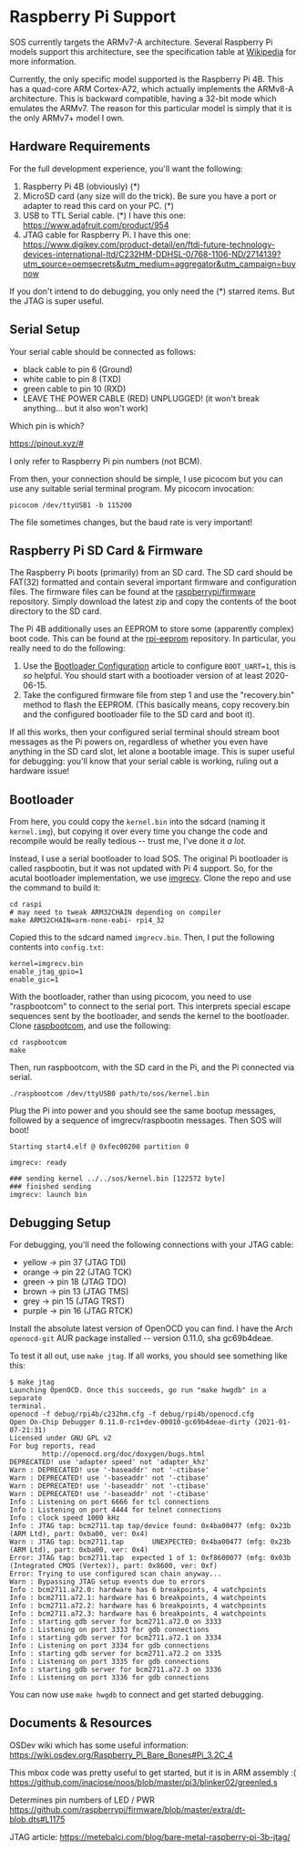 Raspberry Pi Support
====================

SOS currently targets the ARMv7-A architecture. Several Raspberry Pi models
support this architecture, see the specification table at [Wikipedia][wiki] for
more information.

[wiki]: https://en.wikipedia.org/wiki/Raspberry_Pi#Specifications

Currently, the only specific model supported is the Raspberry Pi 4B. This has a
quad-core ARM Cortex-A72, which actually implements the ARMv8-A architecture.
This is backward compatible, having a 32-bit mode which emulates the ARMv7.
The reason for this particular model is simply that it is the only ARMv7+ model
I own.


Hardware Requirements
---------------------

For the full development experience, you'll want the following:

1. Raspberry Pi 4B (obviously) (*)
2. MicroSD card (any size will do the trick). Be sure you have a port or adapter
   to read this card on your PC. (*)
3. USB to TTL Serial cable. (*)  I have this one:
   https://www.adafruit.com/product/954
4. JTAG cable for Raspberry Pi. I have this one:
   https://www.digikey.com/product-detail/en/ftdi-future-technology-devices-international-ltd/C232HM-DDHSL-0/768-1106-ND/2714139?utm_source=oemsecrets&utm_medium=aggregator&utm_campaign=buynow

If you don't intend to do debugging, you only need the (*) starred items. But
the JTAG is super useful.


Serial Setup
------------

Your serial cable should be connected as follows:

* black cable to pin 6 (Ground)
* white cable to pin 8 (TXD)
* green cable to pin 10 (RXD)
* LEAVE THE POWER CABLE (RED) UNPLUGGED! (it won't break anything... but it also
  won't work)

Which pin is which?

https://pinout.xyz/#

I only refer to Raspberry Pi pin numbers (not BCM).

From then, your connection should be simple, I use picocom but you can use any
suitable serial terminal program. My picocom invocation:

    picocom /dev/ttyUSB1 -b 115200

The file sometimes changes, but the baud rate is very important!


Raspberry Pi SD Card & Firmware
-------------------------------

The Raspberry Pi boots (primarily) from an SD card. The SD card should be
FAT(32) formatted and contain several important firmware and configuration
files. The firmware files can be found at the [raspberrypi/firmware][rpi-fw]
repository. Simply download the latest zip and copy the contents of the boot
directory to the SD card.

[rpi-fw]: https://github.com/raspberrypi/firmware

The Pi 4B additionally uses an EEPROM to store some (apparently complex) boot
code. This can be found at the [rpi-eeprom][rpi-eeprom] repository. In
particular, you really need to do the following:

1. Use the [Bootloader Configuration][cfg] article to configure `BOOT_UART=1`,
   this is *so* helpful. You should start with a bootloader version of at least
   2020-06-15.
2. Take the configured firmware file from step 1 and use the "recovery.bin"
   method to flash the EEPROM. (This basically means, copy recovery.bin and the
   configured bootloader file to the SD card and boot it).

[rpi-eeprom]: https://github.com/raspberrypi/rpi-eeprom/tree/master/firmware
[cfg]: https://www.raspberrypi.org/documentation/hardware/raspberrypi/bcm2711_bootloader_config.md

If all this works, then your configured serial terminal should stream boot
messages as the Pi powers on, regardless of whether you even have anything in
the SD card slot, let alone a bootable image. This is super useful for
debugging: you'll know that your serial cable is working, ruling out a hardware
issue!


Bootloader
----------

From here, you could copy the `kernel.bin` into the sdcard (naming it
`kernel.img`), but copying it over every time you change the code and recompile
would be really tedious -- trust me, I've done it _a lot._

Instead, I use a serial bootloader to load SOS. The original Pi bootloader is
called raspbootin, but it was not updated with Pi 4 support. So, for the acutal
bootloader implementation, we use [imgrecv][imgrecv]. Clone the repo and use the
command to build it:

    cd raspi
    # may need to tweak ARM32CHAIN depending on compiler
    make ARM32CHAIN=arm-none-eabi- rpi4_32

Copied this to the sdcard named `imgrecv.bin`. Then, I put the following
contents into `config.txt`:

    kernel=imgrecv.bin
    enable_jtag_gpio=1
    enable_gic=1

With the bootloader, rather than using picocom, you need to use "raspbootcom" to
connect to the serial port. This interprets special escape sequences sent by the
bootloader, and sends the kernel to the bootloader. Clone
[raspbootcom][raspbootcom], and use the following:

    cd raspbootcom
    make

Then, run raspbootcom, with the SD card in the Pi, and the Pi connected via
serial.

    ./raspbootcom /dev/ttyUSB0 path/to/sos/kernel.bin

[imgrecv]: https://gitlab.com/brenns10/imgrecv
[raspbootcom]: https://github.com/brenns10/raspbootin

Plug the Pi into power and you should see the same bootup messages, followed by
a sequence of imgrecv/raspbootin messages. Then SOS will boot!

    Starting start4.elf @ 0xfec00200 partition 0

    imgrecv: ready

    ### sending kernel ../../sos/kernel.bin [122572 byte]
    ### finished sending
    imgrecv: launch bin


Debugging Setup
---------------

For debugging, you'll need the following connections with your JTAG cable:

* yellow -> pin 37 (JTAG TDI)
* orange -> pin 22 (JTAG TCK)
* green -> pin 18 (JTAG TDO)
* brown -> pin 13 (JTAG TMS)
* grey -> pin 15 (JTAG TRST)
* purple -> pin 16 (JTAG RTCK)

Install the absolute latest version of OpenOCD you can find. I have the Arch
`openocd-git` AUR package installed -- version 0.11.0, sha gc69b4deae.

To test it all out, use `make jtag`. If all works, you should see something like
this:

    $ make jtag
    Launching OpenOCD. Once this succeeds, go run "make hwgdb" in a separate
    terminal.
    openocd -f debug/rpi4b/c232hm.cfg -f debug/rpi4b/openocd.cfg
    Open On-Chip Debugger 0.11.0-rc1+dev-00010-gc69b4deae-dirty (2021-01-07-21:31)
    Licensed under GNU GPL v2
    For bug reports, read
            http://openocd.org/doc/doxygen/bugs.html
    DEPRECATED! use 'adapter speed' not 'adapter_khz'
    Warn : DEPRECATED! use '-baseaddr' not '-ctibase'
    Warn : DEPRECATED! use '-baseaddr' not '-ctibase'
    Warn : DEPRECATED! use '-baseaddr' not '-ctibase'
    Warn : DEPRECATED! use '-baseaddr' not '-ctibase'
    Info : Listening on port 6666 for tcl connections
    Info : Listening on port 4444 for telnet connections
    Info : clock speed 1000 kHz
    Info : JTAG tap: bcm2711.tap tap/device found: 0x4ba00477 (mfg: 0x23b (ARM Ltd), part: 0xba00, ver: 0x4)
    Warn : JTAG tap: bcm2711.tap       UNEXPECTED: 0x4ba00477 (mfg: 0x23b (ARM Ltd), part: 0xba00, ver: 0x4)
    Error: JTAG tap: bcm2711.tap  expected 1 of 1: 0xf8600077 (mfg: 0x03b (Integrated CMOS (Vertex)), part: 0x8600, ver: 0xf)
    Error: Trying to use configured scan chain anyway...
    Warn : Bypassing JTAG setup events due to errors
    Info : bcm2711.a72.0: hardware has 6 breakpoints, 4 watchpoints
    Info : bcm2711.a72.1: hardware has 6 breakpoints, 4 watchpoints
    Info : bcm2711.a72.2: hardware has 6 breakpoints, 4 watchpoints
    Info : bcm2711.a72.3: hardware has 6 breakpoints, 4 watchpoints
    Info : starting gdb server for bcm2711.a72.0 on 3333
    Info : Listening on port 3333 for gdb connections
    Info : starting gdb server for bcm2711.a72.1 on 3334
    Info : Listening on port 3334 for gdb connections
    Info : starting gdb server for bcm2711.a72.2 on 3335
    Info : Listening on port 3335 for gdb connections
    Info : starting gdb server for bcm2711.a72.3 on 3336
    Info : Listening on port 3336 for gdb connections

You can now use `make hwgdb` to connect and get started debugging.


Documents & Resources
---------------------

OSDev wiki which has some useful information:
https://wiki.osdev.org/Raspberry_Pi_Bare_Bones#Pi_3.2C_4

This mbox code was pretty useful to get started, but it is in ARM assembly :(
https://github.com/inaciose/noos/blob/master/pi3/blinker02/greenled.s

Determines pin numbers of LED / PWR
https://github.com/raspberrypi/firmware/blob/master/extra/dt-blob.dts#L1175

JTAG article:
https://metebalci.com/blog/bare-metal-raspberry-pi-3b-jtag/
